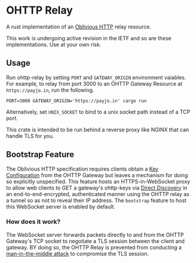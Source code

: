 # OHTTP Relay

A rust implementation of an [Oblivious
HTTP](https://ietf-wg-ohai.github.io/oblivious-http/draft-ietf-ohai-ohttp.html) relay resource.

This work is undergoing active revision in the IETF and so are these
implementations.  Use at your own risk.

## Usage

Run ohttp-relay by setting `PORT` and `GATEWAY_ORIGIN` environment vaiables. For example, to relay from port 3000 to an OHTTP Gateway Resource at `https://payjo.in`, run the following.

```console
PORT=3000 GATEWAY_ORIGIN='https://payjo.in' cargo run
```

Alternatively, set `UNIX_SOCKET` to bind to a unix socket path instead of a TCP port.

This crate is intended to be run behind a reverse proxy like NGINX that can handle TLS for you.

## Bootstrap Feature

The Oblivious HTTP specification requires clients obtain a [Key Configuration](https://www.ietf.org/rfc/rfc9458.html#name-key-configuration) from the OHTTP Gateway but leaves a mechanism for doing so explicitly unspecified. This feature hosts an HTTPS-in-WebSocket proxy to allow web clients to GET a gateway's ohttp-keys via [Direct Discovery](https://datatracker.ietf.org/doc/html/draft-ietf-privacypass-key-consistency-01#name-direct-discovery) in an end-to-end-encrypted, authenticated manner using the OHTTP relay as a tunnel so as not to reveal their IP address. The `bootstrap` feature to host this WebSocket server is enabled by default.

### How does it work?

The WebSocket server forwards packets directly to and from the OHTTP Gateway's TCP socket to negotiate a TLS session between the client and gateway. BY doing so, the OHTTP Relay is prevented from conducting a [man-in-the-middle attack](https://en.wikipedia.org/wiki/Man-in-the-middle_attack) to compromise the TLS session.
